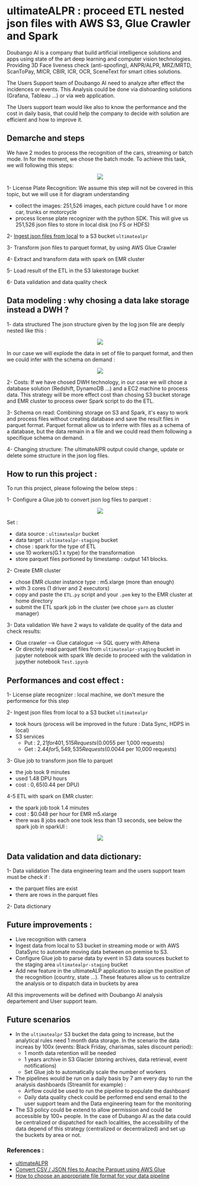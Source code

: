 # ultimateALPR : proceed ETL nested json files with AWS S3, Glue Crawler and Spark

Doubango AI is a company that build artificial intelligence solutions and apps using state of the art deep learning and computer vision technologies. Providing 3D Face liveness check (anti-spoofing), ANPR/ALPR, MRZ/MRTD, ScanToPay, MICR, CBIR, ICR, OCR, SceneText for smart cities solutions.

The Users Support team of Doubango AI need to analyze after effect the incidences or events. 
This Analysis could be done via dishoarding solutions (Grafana, Tableau …) or via web application.

The Users support team would like also to know the performance and the cost in daily basis, that could help the company to decide with solution are efficient and how to improve it.

## Demarche and steps 
We have 2 modes to process the recognition of the cars, streaming or batch mode. In for the moment, we chose the batch mode. 
To achieve this task, we will following this steps:

<p align="center">
  <img src="./images/diagram.png">
</p>

1-	License Plate Recognition: We assume this step will not be covered in this topic, but we will use it for diagram understanding
-	collect the images: 251,526 images, each picture could have 1 or more car, trunks or motorcycle
-	process license plate recognizer with the python SDK. This will give us 251,526 json files to store in local disk (no FS or HDFS)

2-	[Ingest json files from local](https://github.com/Iaddiop/ultimateALPR_data_extraction/blob/master/Ingest_Files_from_local_to_s3.py) to a S3 bucket `ultimatealpr`

3-	Transform json files to parquet format, by using AWS Glue Crawler

4-	Extract and transform data with spark on EMR cluster

5-	Load result of the ETL in the S3 lakestorage bucket

6-	Data validation and data quality check

## Data modeling : why chosing a data lake storage instead a DWH ?
1-  data structured 
The json structure given by the log json file are deeply nested like this :

<p align="center">
  <img src="./images/schema.PNG">
</p>

In our case we will explode the data in set of file to parquet format, and then we could infer with the schema on demand :

<p align="center">
  <img src="./images/explode_files.png">
</p>

2-  Costs:
If we have chosed DWH technology, in our case we will chose a database solution (Redshift, DynamoDB ...) and a EC2 machine to process data. 
This strategy will be more effect cost than chosing S3 bucket storage and EMR cluster to process ower Spark script to do the ETL.

3-  Schema on read:
Combining storage on S3 and Spark, it's easy to work and process files without creating database and save the result files in parquet format.
Parquet format allow us to inferre with files as a schema of a database, but the data remain in a file and we could read them following a specifique schema on demand.

4-  Changing structure:
The ultimateAlPR output could change, update or delete some structure in the json log files.

## How to run this project :
To run this project, please following the below steps :

1-  Configure a Glue job to convert json log files to parquet :

<p align="center">
  <img src="./images/Glue_crawler.PNG">
</p>

Set :
-   data source : `ultimatealpr` bucket
-   data target : `ultimatealpr-staging` bucket
-	chose : spark for the type of ETL
-	use 10 workers(G.1 x type) for the transformation
-	store parquet files portioned by timestamp : output 141 blocks.

2-  Create EMR cluster
-	chose EMR cluster instance type : m5.xlarge (more than enough)
-   with 3 cores (1 driver and 2 executors)
-   copy and paste the `ETL.py` script and your `.pem` key to the EMR cluster at home directory
-	submit the ETL spark job in the cluster (we chose `yarn` as cluster manager)

3-  Data validation 
We have 2 ways to validate de quality of the data and check results:
-   Glue crawler --> Glue catalogue --> SQL query with Athena
-   Or directely read parquet files from `ultimatealpr-staging` bucket in jupyter notebook with spark
We decide to proceed with the validation in jupyther notebook `Test.ipynb`

## Performances and cost effect :
1-	License plate recognizer : local machine, we don't mesure the performence for this step

2-	Ingest json files from local to a S3 bucket `ultimatealpr` 
-   took hours (process will be improved in the future : Data Sync, HDPS in local)
-   S3 services
    -   Put : $2,21 for 401,515 Requests ($0.0055 per 1,000 requests)
    -   Get : $2.44 for 5,549,535 Requests ($0.0044 per 10,000 requests)

3-	Glue job to transform json file to parquet
-	the job took 9 minutes
-	used 1.48 DPU hours
-   cost : $0,65 ($0.44 per DPU)

4-5	ETL with spark on EMR cluster:
-	the spark job took 1.4 minutes
-   cost : $0.048 per hour for EMR m5.xlarge
-   there was 8 jobs each one took less than 13 seconds, see below the spark job in sparkUI :

<p align="center">
  <img src="./images/sparkUi3.png">
</p>

## Data validation and data dictionary:

1-  Data validation
The data engineering team and the users support team must be check if :
-   the parquet files are exist
-   there are rows in the parquet files

2-  Data dictionary


## Future improvements :
-   Live recognition with camera
-   Ingest data from local to S3 bucket in streaming mode or with AWS DataSync to automate moving data between on premise to S3.
-   Configure Glue job to parse data by event in S3 data sources bucket to the staging area `ultimatealpr-staging` bucket
-   Add new feature in the ultimateALP application to assign the position of the recognition (country, state …). These features allow us to centralize the analysis or to dispatch data in buckets by area

All this improvements will be defined with Doubango AI analysis departement and User support team.

## Future scenarios
-   In the `ultimatealpr` S3 bucket the data going to increase, but the analytical rules need 1 month data storage. In the scenario the data increas by 100x (events: Black Friday, charismas, sales discount period):
    -   1 month data retention will be needed 
    -   1 years archive in S3 Glacier (storing archives, data retrieval, event notifications) 
    -   Set Glue job to automatically scale the number of workers
-	The pipelines would be run on a daily basis by 7 am every day to run the analysis dashboards (Streamlit for example) : 
    -   Airflow could be used to run the pipeline to populate the dashboard
    -   Daily data quality check could be performed end send email to the user support team and the Data engineering team for the monitoring
-	The S3 policy could be extend to allow permission and could be accessible by 100+ people. In the case of Dubango AI as the data could be centralized or dispatched for each localities, the accessibility of the data depend of this strategy (centralized or decentralized) and set up the buckets by area or not.

### References :
- [ultimateALPR](https://github.com/DoubangoTelecom/ultimateALPR-SDK)
- [Convert CSV / JSON files to Apache Parquet using AWS Glue](https://medium.com/searce/convert-csv-json-files-to-apache-parquet-using-aws-glue-a760d177b45f)
- [How to choose an appropriate file format for your data pipeline](https://medium.com/@montadhar/how-to-choose-an-appropriate-file-format-for-your-data-pipeline-69bbfa911414)



 
